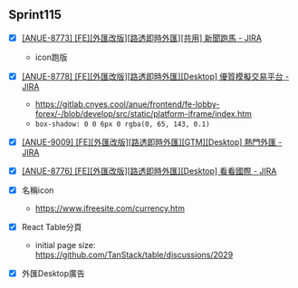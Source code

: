 ## Sprint115

* [x] [[ANUE-8773] [FE][外匯改版][路透即時外匯][共用] 新聞跑馬 - JIRA](https://cnyesrd.atlassian.net/browse/ANUE-8773)
	* icon跑版
* [x] [[ANUE-8778] [FE][外匯改版][路透即時外匯][Desktop] 優質模擬交易平台 - JIRA](https://cnyesrd.atlassian.net/browse/ANUE-8778)
	* https://gitlab.cnyes.cool/anue/frontend/fe-lobby-forex/-/blob/develop/src/static/platform-iframe/index.htm
	* `box-shadow: 0 0 6px 0 rgba(0, 65, 143, 0.1)`
* [x] [[ANUE-9009] [FE][外匯改版][路透即時外匯][GTM][Desktop] 熱門外匯 - JIRA](https://cnyesrd.atlassian.net/browse/ANUE-9009)
* [x] [[ANUE-8776] [FE][外匯改版][路透即時外匯][Desktop] 看看國際 - JIRA](https://cnyesrd.atlassian.net/browse/ANUE-8776)
* [x] 名稱icon
	* https://www.ifreesite.com/currency.htm
* [x] React Table分頁
	* initial page size: https://github.com/TanStack/table/discussions/2029
* [x] 外匯Desktop廣告

